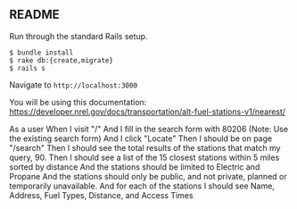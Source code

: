 ## README

Run through the standard Rails setup.

```
$ bundle install
$ rake db:{create,migrate}
$ rails s
```

Navigate to `http://localhost:3000`


You will be using this documentation: https://developer.nrel.gov/docs/transportation/alt-fuel-stations-v1/nearest/

As a user
When I visit "/"
And I fill in the search form with 80206 (Note: Use the existing search form)
And I click "Locate"
Then I should be on page "/search"
Then I should see the total results of the stations that match my query, 90.
Then I should see a list of the 15 closest stations within 5 miles sorted by distance
And the stations should be limited to Electric and Propane
And the stations should only be public, and not private, planned or temporarily unavailable.
And for each of the stations I should see Name, Address, Fuel Types, Distance, and Access Times
